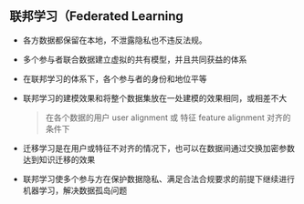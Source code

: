 联邦学习（Federated Learning
-----------
* 各方数据都保留在本地，不泄露隐私也不违反法规。
* 多个参与者联合数据建立虚拟的共有模型，并且共同获益的体系
* 在联邦学习的体系下，各个参与者的身份和地位平等
* 联邦学习的建模效果和将整个数据集放在一处建模的效果相同，或相差不大
  > 在各个数据的用户 user alignment 或 特征 feature alignment 对齐的条件下

* 迁移学习是在用户或特征不对齐的情况下，也可以在数据间通过交换加密参数达到知识迁移的效果
* 联邦学习使多个参与方在保护数据隐私、满足合法合规要求的前提下继续进行机器学习，解决数据孤岛问题

